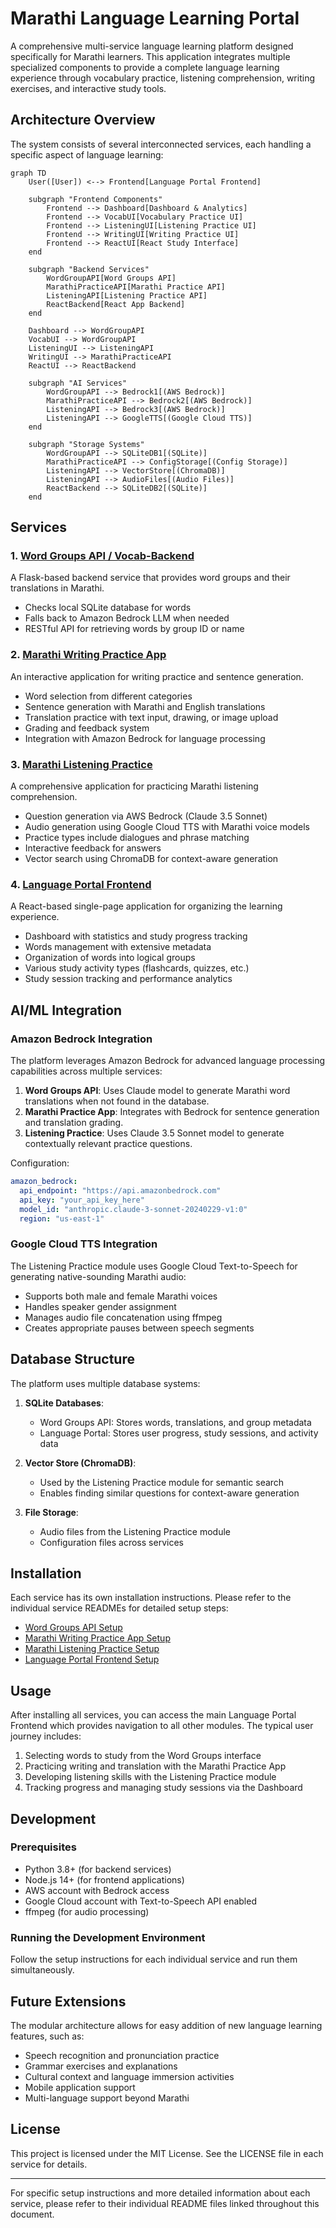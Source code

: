 # Marathi Language Learning Portal

A comprehensive multi-service language learning platform designed specifically for Marathi learners. This application integrates multiple specialized components to provide a complete language learning experience through vocabulary practice, listening comprehension, writing exercises, and interactive study tools.

## Architecture Overview

The system consists of several interconnected services, each handling a specific aspect of language learning:

```mermaid
graph TD
    User([User]) <--> Frontend[Language Portal Frontend]
    
    subgraph "Frontend Components"
        Frontend --> Dashboard[Dashboard & Analytics]
        Frontend --> VocabUI[Vocabulary Practice UI]
        Frontend --> ListeningUI[Listening Practice UI]
        Frontend --> WritingUI[Writing Practice UI]
        Frontend --> ReactUI[React Study Interface]
    end
    
    subgraph "Backend Services"
        WordGroupAPI[Word Groups API]
        MarathiPracticeAPI[Marathi Practice API]
        ListeningAPI[Listening Practice API]
        ReactBackend[React App Backend]
    end
    
    Dashboard --> WordGroupAPI
    VocabUI --> WordGroupAPI
    ListeningUI --> ListeningAPI
    WritingUI --> MarathiPracticeAPI
    ReactUI --> ReactBackend
    
    subgraph "AI Services"
        WordGroupAPI --> Bedrock1[(AWS Bedrock)]
        MarathiPracticeAPI --> Bedrock2[(AWS Bedrock)]
        ListeningAPI --> Bedrock3[(AWS Bedrock)]
        ListeningAPI --> GoogleTTS[(Google Cloud TTS)]
    end
    
    subgraph "Storage Systems"
        WordGroupAPI --> SQLiteDB1[(SQLite)]
        MarathiPracticeAPI --> ConfigStorage[(Config Storage)]
        ListeningAPI --> VectorStore[(ChromaDB)]
        ListeningAPI --> AudioFiles[(Audio Files)]
        ReactBackend --> SQLiteDB2[(SQLite)]
    end
```

## Services

### 1. [Word Groups API / Vocab-Backend](./vocab-backend/README.md)
A Flask-based backend service that provides word groups and their translations in Marathi.
- Checks local SQLite database for words
- Falls back to Amazon Bedrock LLM when needed
- RESTful API for retrieving words by group ID or name

### 2. [Marathi Writing Practice App](./writing-comp/README.md)
An interactive application for writing practice and sentence generation.
- Word selection from different categories
- Sentence generation with Marathi and English translations
- Translation practice with text input, drawing, or image upload
- Grading and feedback system
- Integration with Amazon Bedrock for language processing

### 3. [Marathi Listening Practice](./listening-comp/README.md)
A comprehensive application for practicing Marathi listening comprehension.
- Question generation via AWS Bedrock (Claude 3.5 Sonnet)
- Audio generation using Google Cloud TTS with Marathi voice models
- Practice types include dialogues and phrase matching
- Interactive feedback for answers
- Vector search using ChromaDB for context-aware generation

### 4. [Language Portal Frontend](./lang-portal/README.md)
A React-based single-page application for organizing the learning experience.
- Dashboard with statistics and study progress tracking
- Words management with extensive metadata
- Organization of words into logical groups
- Various study activity types (flashcards, quizzes, etc.)
- Study session tracking and performance analytics


## AI/ML Integration

### Amazon Bedrock Integration
The platform leverages Amazon Bedrock for advanced language processing capabilities across multiple services:

1. **Word Groups API**: Uses Claude model to generate Marathi word translations when not found in the database.
2. **Marathi Practice App**: Integrates with Bedrock for sentence generation and translation grading.
3. **Listening Practice**: Uses Claude 3.5 Sonnet model to generate contextually relevant practice questions.

Configuration:
```yaml
amazon_bedrock:
  api_endpoint: "https://api.amazonbedrock.com"
  api_key: "your_api_key_here"
  model_id: "anthropic.claude-3-sonnet-20240229-v1:0"
  region: "us-east-1"
```

### Google Cloud TTS Integration
The Listening Practice module uses Google Cloud Text-to-Speech for generating native-sounding Marathi audio:

- Supports both male and female Marathi voices
- Handles speaker gender assignment
- Manages audio file concatenation using ffmpeg
- Creates appropriate pauses between speech segments

## Database Structure

The platform uses multiple database systems:

1. **SQLite Databases**:
   - Word Groups API: Stores words, translations, and group metadata
   - Language Portal: Stores user progress, study sessions, and activity data

2. **Vector Store (ChromaDB)**:
   - Used by the Listening Practice module for semantic search
   - Enables finding similar questions for context-aware generation

3. **File Storage**:
   - Audio files from the Listening Practice module
   - Configuration files across services

## Installation

Each service has its own installation instructions. Please refer to the individual service READMEs for detailed setup steps:

- [Word Groups API Setup](./vocab-backend/README.md)
- [Marathi Writing Practice App Setup](./writing-comp/README.md)
- [Marathi Listening Practice Setup](./listening-comp/README.md)
- [Language Portal Frontend Setup](./lang-portal/README.md)

## Usage

After installing all services, you can access the main Language Portal Frontend which provides navigation to all other modules. The typical user journey includes:

1. Selecting words to study from the Word Groups interface
2. Practicing writing and translation with the Marathi Practice App
3. Developing listening skills with the Listening Practice module
4. Tracking progress and managing study sessions via the Dashboard

## Development

### Prerequisites
- Python 3.8+ (for backend services)
- Node.js 14+ (for frontend applications)
- AWS account with Bedrock access
- Google Cloud account with Text-to-Speech API enabled
- ffmpeg (for audio processing)

### Running the Development Environment
Follow the setup instructions for each individual service and run them simultaneously.

## Future Extensions

The modular architecture allows for easy addition of new language learning features, such as:
- Speech recognition and pronunciation practice
- Grammar exercises and explanations
- Cultural context and language immersion activities
- Mobile application support
- Multi-language support beyond Marathi

## License

This project is licensed under the MIT License. See the LICENSE file in each service for details.

---

For specific setup instructions and more detailed information about each service, please refer to their individual README files linked throughout this document.